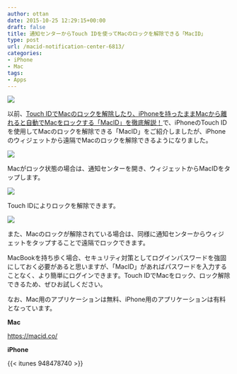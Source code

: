 ```yaml
---
author: ottan
date: 2015-10-25 12:29:15+00:00
draft: false
title: 通知センターからTouch IDを使ってMacのロックを解除できる「MacID」
type: post
url: /macid-notification-center-6813/
categories:
- iPhone
- Mac
tags:
- Apps
---
```


![](/images/2015/10/151025-562cc94af0fe3.jpg)






以前、[Touch IDでMacのロックを解除したり、iPhoneを持ったままMacから離れると自動でMacをロックする「MacID」を徹底解説！](/touch-id-maced-1067/)で、iPhoneのTouch IDを使用してMacのロックを解除できる「MacID」をご紹介しましたが、iPhoneのウィジェットから遠隔でMacのロックを解除できるようになりました。





![](/images/2015/10/151025-562cc94c13cde-1.png)






Macがロック状態の場合は、通知センターを開き、ウィジェットからMacIDをタップします。





![](/images/2015/10/151025-562cc94d9d048-1.png)






Touch IDによりロックを解除できます。





![](/images/2015/10/151025-562cc94ebe393-1.png)






また、Macのロックが解除されている場合は、同様に通知センターからウィジェットをタップすることで遠隔でロックできます。





MacBookを持ち歩く場合、セキュリティ対策としてログインパスワードを強固にしておく必要があると思いますが、「MacID」があればパスワードを入力することなく、より簡単にログインできます。Touch IDでMacをロック、ロック解除できるため、ぜひお試しください。





なお、Mac用のアプリケーションは無料、iPhone用のアプリケーションは有料となっています。



**Mac**

https://macid.co/

**iPhone**

{{< itunes 948478740 >}}
